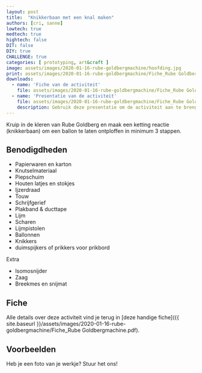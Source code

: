 ```yaml
---
layout: post
title:  "Knikkerbaan met een knal maken"
authors: [cri, sanne] 
lowtech: true
medtech: true
hightech: false
DIT: false
DIY: true
CHALLENGE: true
categories: [ prototyping, art&craft ]
image: assets/images/2020-01-16-rube-goldbergmachine/hoofding.jpg
print: assets/images/2020-01-16-rube-goldbergmachine/Fiche_Rube Goldbergmachine.pdf
downloads: 
  - name: 'Fiche van de activiteit'
    file: assets/images/2020-01-16-rube-goldbergmachine/Fiche_Rube Goldbergmachine.pdf
  - name: 'Presentatie van de activiteit'
    file: assets/images/2020-01-16-rube-goldbergmachine/Fiche_Rube Goldbergmachine.pptx
    description: Gebruik deze presentatie om de activiteit aan te brengen
---
```


Kruip in de kleren van Rube Goldberg en maak een ketting reactie (knikkerbaan) om een ballon te laten ontploffen in minimum 3 stappen.

## Benodigdheden

* Papierwaren en karton
* Knutselmateriaal
* Piepschuim
* Houten latjes en stokjes
* Ijzerdraad
* Touw
* Schrijfgerief
* Plakband & ducttape
* Lijm
* Scharen
* Lijmpistolen
* Ballonnen
* Knikkers
* duimspijkers of prikkers voor prikbord

Extra

* Isomosnijder
* Zaag
* Breekmes en snijmat


## Fiche
Alle details over deze activiteit vind je terug in [deze handige fiche]({{ site.baseurl }}/assets/images/2020-01-16-rube-goldbergmachine/Fiche_Rube Goldbergmachine.pdf).

## Voorbeelden
Heb je een foto van je werkje? Stuur het ons!